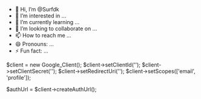 - 👋 Hi, I’m @Surfdk
- 👀 I’m interested in ...
- 🌱 I’m currently learning ...
- 💞️ I’m looking to collaborate on ...
- 📫 How to reach me ...
- 😄 Pronouns: ...
- ⚡ Fun fact: ...

<!---
Surfdk/Surfdk is a ✨ special ✨ repository because its `README.md` (this file) appears on your GitHub profile.
You can click the Preview link to take a look at your changes.
--->
$client = new Google_Client();
$client->setClientId('');
$client->setClientSecret('');
$client->setRedirectUri('');
$client->setScopes(['email', 'profile']);

$authUrl = $client->createAuthUrl();
